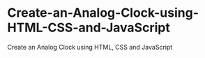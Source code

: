 # Create-an-Analog-Clock-using-HTML-CSS-and-JavaScript
Create an Analog Clock using HTML, CSS and JavaScript
